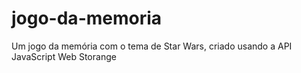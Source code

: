 # jogo-da-memoria

Um jogo da memória com o tema de Star Wars, criado usando a API JavaScript Web Storange
